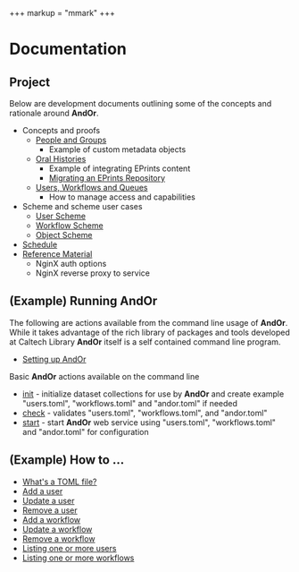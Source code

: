 +++
markup = "mmark"
+++


# Documentation

## Project

Below are development documents outlining some of the
concepts and rationale around **AndOr**.

+ Concepts and proofs
    + [People and Groups](people-groups.html) 
        + Example of custom metadata objects
    + [Oral Histories](Oral-Histories-as-Proof-of-Concept.html)
        + Example of integrating EPrints content
        + [Migrating an EPrints Repository](migrating-eprints.html) 
    + [Users, Workflows and Queues](Workflow-Use-Cases.html)
        + How to manage access and capabilities
+ Scheme and scheme user cases
    + [User Scheme](User-Scheme.html)
    + [Workflow Scheme](Workflow-Scheme.html)
    + [Object Scheme](Object-Scheme.html)
+ [Schedule](Schedule.html)
+ [Reference Material](Reference.html)
    + NginX auth options
    + NginX reverse proxy to service

## (Example) Running **AndOr**

The following are actions available from
the command line usage of **AndOr**. While
it takes advantage of the rich library of
packages and tools developed at Caltech Library 
**AndOr** itself is a self contained command
line program.

+ [Setting up AndOr](Setting-Up-AndOr.html)

Basic **AndOr** actions available on the command line

+ [init](init.html) - initialize dataset collections for use by **AndOr** and create example "users.toml", "workflows.toml" and "andor.toml" if needed
+ [check](check.html) - validates "users.toml", "workflows.toml", and "andor.toml"
+ [start](start.html) - start **AndOr** web service using "users.toml", "workflows.toml" and "andor.toml" for configuration

## (Example) How to ...

+ [What's a TOML file?](toml-basics.html)
+ [Add a user](add-user.html)
+ [Update a user](update-user.html)
+ [Remove a user](remove-user.html)
+ [Add a workflow](add-user-workflow.html)
+ [Update a workflow](update-a-workflow.html)
+ [Remove a workflow](remove-a-workflow.html)
+ [Listing one or more users](listing-users.html)
+ [Listing one or more workflows](listing-workflows.html)

[^1]: GUI, Graphics user interface, in this case a web based user interface

